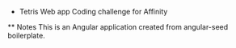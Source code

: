 * Tetris Web app
Coding challenge for Affinity

** Notes
This is an Angular application created from angular-seed boilerplate.
